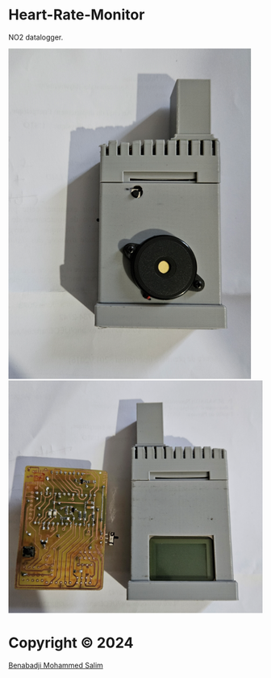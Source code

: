 # Heart-Rate-Monitor
NO2 datalogger.


![](https://github.com/salim97/NO2-datalogger/blob/main/rundll32_Gh5wXTps3F.png)
![](https://github.com/salim97/NO2-datalogger/blob/main/rundll32_BOwQb9mnAn.png)

# Copyright © 2024

[Benabadji Mohammed Salim](https://github.com/salim97)